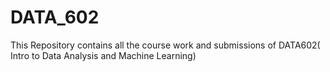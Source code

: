 # DATA_602
This Repository contains all the course work and submissions of DATA602( Intro to Data Analysis and Machine Learning)
